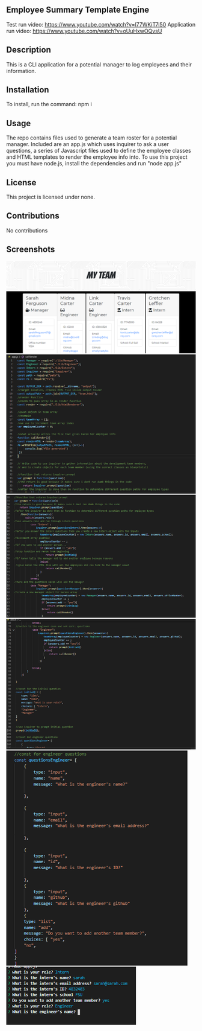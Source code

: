 ## Employee Summary Template Engine

Test run video: https://www.youtube.com/watch?v=l77WKiT7l50
Application run video: https://www.youtube.com/watch?v=oUuHxwOQvsU

## Description

This is a CLI application for a potential manager to log employees and their information. 

## Installation
  
 To install, run the command: npm i
  
  
## Usage 
  
The repo contains files used to generate a team roster for a potential manager. Included are an app.js which uses inquirer to ask a user questions, a series of Javascript files used to define the employee classes and HTML templates to render the employee info into. To use this project you must have node.js, install the dependencies and run "node app.js"

 ## License
  
This project is licensed under none.
  

## Contributions
  
No contributions

## Screenshots

![image](assets/screenshot1.png)
<br/>
![image](assets/screenshot2.png)
<br/>
![image](assets/screenshot3.png)
<br/>
![image](assets/screenshot4.png)
<br/>
![image](assets/screenshot5.png)
<br/>
![image](assets/screenshot6.png)




